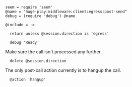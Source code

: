    seem = require 'seem'
    @name = "huge-play:middleware:client:egress:post-send"
    debug = (require 'debug') @name

    @include = ->

      return unless @session.direction is 'egress'

      debug 'Ready'

Make sure the call isn't processed any further.

      delete @session.direction

The only post-call action currently is to hangup the call.

      @action 'hangup'
